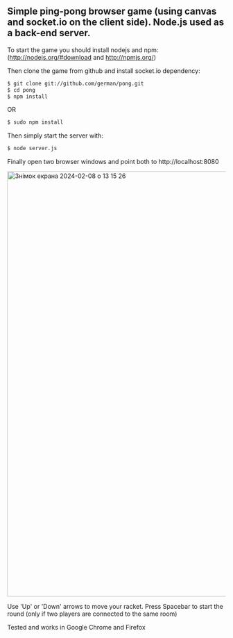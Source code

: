 ## Simple ping-pong browser game (using canvas and socket.io on the client side). Node.js used as a back-end server.

To start the game you should install nodejs and npm:
(http://nodejs.org/#download and http://npmjs.org/)

Then clone the game from github and install socket.io dependency:

```sh
$ git clone git://github.com/german/pong.git
$ cd pong
$ npm install
```

OR

```sh
$ sudo npm install
```

Then simply start the server with:

```sh
$ node server.js
```

Finally open two browser windows and point both to http://localhost:8080

<img width="979" alt="Знімок екрана 2024-02-08 о 13 15 26" src="https://github.com/german/pong/assets/33149/905e5ece-7181-477c-8bf6-85e030c8b2b1">

Use 'Up' or 'Down' arrows to move your racket. Press Spacebar to start the round (only if two players are connected to the same room)

Tested and works in Google Chrome and Firefox
